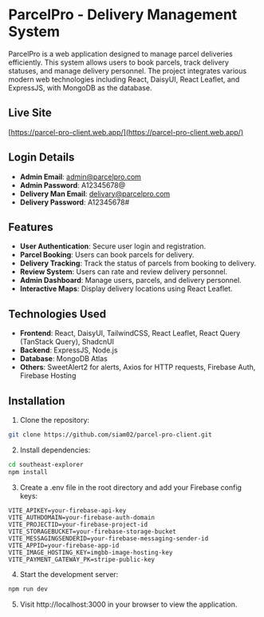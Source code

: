 # ParcelPro - Delivery Management System

ParcelPro is a web application designed to manage parcel deliveries efficiently. This system allows users to book parcels, track delivery statuses, and manage delivery personnel. The project integrates various modern web technologies including React, DaisyUI, React Leaflet, and ExpressJS, with MongoDB as the database.

## Live Site

[https://parcel-pro-client.web.app/](https://parcel-pro-client.web.app/)

## Login Details

- **Admin Email**: admin@parcelpro.com
- **Admin Password**: A12345678@
- **Delivery Man Email**: delivary@parcelpro.com
- **Delivery Password**: A12345678#

## Features

- **User Authentication**: Secure user login and registration.
- **Parcel Booking**: Users can book parcels for delivery.
- **Delivery Tracking**: Track the status of parcels from booking to delivery.
- **Review System**: Users can rate and review delivery personnel.
- **Admin Dashboard**: Manage users, parcels, and delivery personnel.
- **Interactive Maps**: Display delivery locations using React Leaflet.

## Technologies Used

- **Frontend**: React, DaisyUI, TailwindCSS, React Leaflet, React Query (TanStack Query), ShadcnUI
- **Backend**: ExpressJS, Node.js
- **Database**: MongoDB Atlas
- **Others**: SweetAlert2 for alerts, Axios for HTTP requests, Firebase Auth, Firebase Hosting

## Installation

1. Clone the repository:

```bash
git clone https://github.com/siam02/parcel-pro-client.git
```

2. Install dependencies:
```bash
cd southeast-explorer
npm install
```

3. Create a .env file in the root directory and add your Firebase config keys:

```env
VITE_APIKEY=your-firebase-api-key
VITE_AUTHDOMAIN=your-firebase-auth-domain
VITE_PROJECTID=your-firebase-project-id
VITE_STORAGEBUCKET=your-firebase-storage-bucket
VITE_MESSAGINGSENDERID=your-firebase-messaging-sender-id
VITE_APPID=your-firebase-app-id
VITE_IMAGE_HOSTING_KEY=imgbb-image-hosting-key
VITE_PAYMENT_GATEWAY_PK=stripe-public-key
```

4. Start the development server:
 ```bash
npm run dev
```

5. Visit http://localhost:3000 in your browser to view the application.
